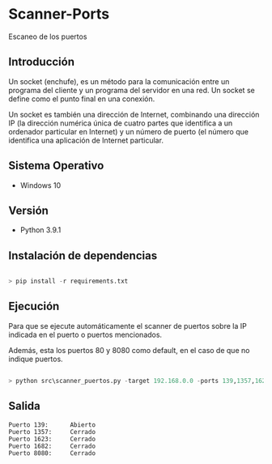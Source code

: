 # Scanner-Ports
Escaneo de los puertos

## Introducción
Un socket (enchufe), es un método para la comunicación entre un programa del cliente y un programa del servidor en una red. Un socket se define como el punto final en una conexión.

Un socket es también una dirección de Internet, combinando una dirección IP (la dirección numérica única de cuatro partes que identifica a un ordenador particular en Internet) y un número de puerto (el número que identifica una aplicación de Internet particular.

## Sistema Operativo
- Windows 10

## Versión
- Python 3.9.1

## Instalación de dependencias
```python	

> pip install -r requirements.txt

```

## Ejecución
Para que se ejecute automáticamente el scanner de puertos sobre la IP indicada en el puerto o puertos mencionados.

Además, esta los puertos 80 y 8080 como default, en el caso de que no indique puertos.

```python	

> python src\scanner_puertos.py -target 192.168.0.0 -ports 139,1357,1623,1682,8080

```

## Salida
```
Puerto 139:      Abierto
Puerto 1357:     Cerrado
Puerto 1623:     Cerrado
Puerto 1682:     Cerrado
Puerto 8080:     Cerrado
```
